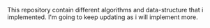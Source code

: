This repository contain different algorithms and data-structure that i implemented. I'm going to keep updating as i will implement more.
